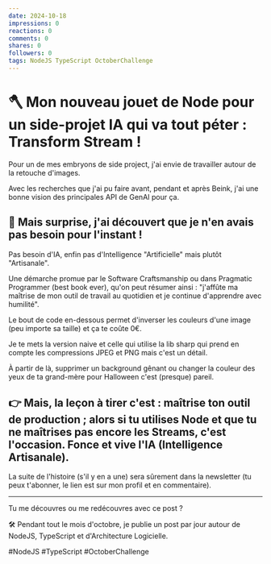 ```yaml
---
date: 2024-10-18
impressions: 0
reactions: 0
comments: 0
shares: 0
followers: 0
tags: NodeJS TypeScript OctoberChallenge
---
```


# 🪓 Mon nouveau jouet de Node pour un side-projet IA qui va tout péter : Transform Stream !

Pour un de mes embryons de side project, j'ai envie de travailler autour de la retouche d'images.

Avec les recherches que j'ai pu faire avant, pendant et après Beink, j'ai une bonne vision des principales API de GenAI pour ça.

## 🤯 Mais surprise, j'ai découvert que je n'en avais pas besoin pour l'instant !

Pas besoin d'IA, enfin pas d'Intelligence "Artificielle" mais plutôt "Artisanale".

Une démarche promue par le Software Craftsmanship ou dans Pragmatic Programmer (best book ever), qu'on peut résumer ainsi : "j'affûte ma maîtrise de mon outil de travail au quotidien et je continue d'apprendre avec humilité".

Le bout de code en-dessous permet d'inverser les couleurs d'une image (peu importe sa taille) et ça te coûte 0€.

Je te mets la version naive et celle qui utilise la lib sharp qui prend en compte les compressions JPEG et PNG mais c'est un détail.

À partir de là, supprimer un background gênant ou changer la couleur des yeux de ta grand-mère pour Halloween c'est (presque) pareil.

## 👉 Mais, la leçon à tirer c'est : maîtrise ton outil de production ; alors si tu utilises Node et que tu ne maîtrises pas encore les Streams, c'est l'occasion. Fonce et vive l'IA (Intelligence Artisanale).

La suite de l'histoire (s'il y en a une) sera sûrement dans la newsletter (tu peux t'abonner, le lien est sur mon profil et en commentaire).

---

Tu me découvres ou me redécouvres avec ce post ?

🛠️ Pendant tout le mois d'octobre, je publie un post par jour autour de NodeJS, TypeScript et d'Architecture Logicielle.

#NodeJS #TypeScript #OctoberChallenge
